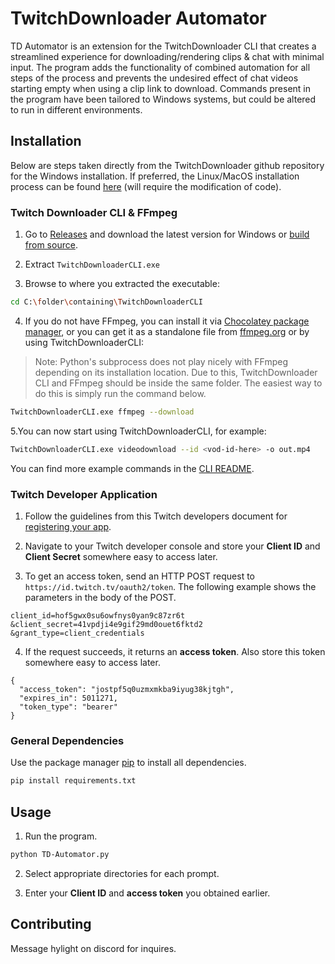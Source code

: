 # TwitchDownloader Automator

TD Automator is an extension for the TwitchDownloader CLI that creates a streamlined experience for downloading/rendering clips & chat with minimal input.  The program adds the functionality of combined automation for all steps of the process and prevents the undesired effect of chat videos starting empty when using a clip link to download.  Commands present in the program have been tailored to Windows systems, but could be altered to run in different environments.

## Installation

Below are steps taken directly from the TwitchDownloader github repository for the Windows installation.  If preferred, the Linux/MacOS installation process can be found [here](https://github.com/lay295/TwitchDownloader?tab=readme-ov-file#cli) (will require the modification of code).

### Twitch Downloader CLI & FFmpeg

1. Go to [Releases](https://github.com/lay295/TwitchDownloader/releases/) and download the latest version for Windows or [build from source](https://github.com/lay295/TwitchDownloader?tab=readme-ov-file#building-from-source).

2. Extract ```TwitchDownloaderCLI.exe```

3. Browse to where you extracted the executable:
```bash
cd C:\folder\containing\TwitchDownloaderCLI
```
4. If you do not have FFmpeg, you can install it via [Chocolatey package manager](https://community.chocolatey.org/), or you can get it as a standalone file from [ffmpeg.org](https://ffmpeg.org/download.html) or by using TwitchDownloaderCLI:
> Note: Python's subprocess does not play nicely with FFmpeg depending on its installation location.  Due to this, TwitchDownloader CLI and FFmpeg should be inside the same folder.  The easiest way to do this is simply run the command below.
```bash
TwitchDownloaderCLI.exe ffmpeg --download
```

5.You can now start using TwitchDownloaderCLI, for example:
```bash
TwitchDownloaderCLI.exe videodownload --id <vod-id-here> -o out.mp4
```

You can find more example commands in the [CLI README](https://github.com/lay295/TwitchDownloader/blob/master/TwitchDownloaderCLI/README.md#example-commands).

### Twitch Developer Application

1. Follow the guidelines from this Twitch developers document for [registering your app](https://dev.twitch.tv/docs/authentication/register-app/).

2. Navigate to your Twitch developer console and store your **Client ID** and **Client Secret** somewhere easy to access later.

3. To get an access token, send an HTTP POST request to ```https://id.twitch.tv/oauth2/token```.  The following example shows the parameters in the body of the POST.
```
client_id=hof5gwx0su6owfnys0yan9c87zr6t
&client_secret=41vpdji4e9gif29md0ouet6fktd2
&grant_type=client_credentials
```

4. If the request succeeds, it returns an **access token**.  Also store this token somewhere easy to access later.
```
{
  "access_token": "jostpf5q0uzmxmkba9iyug38kjtgh",
  "expires_in": 5011271,
  "token_type": "bearer"
}
```

### General Dependencies

Use the package manager [pip](https://pip.pypa.io/en/stable/) to install all dependencies.

```bash
pip install requirements.txt
```

## Usage

1. Run the program.
```bash
python TD-Automator.py
```

2. Select appropriate directories for each prompt.

3. Enter your **Client ID** and **access token** you obtained earlier.

## Contributing

Message hylight on discord for inquires.
